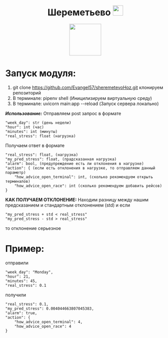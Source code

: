 
<h1 align="center">Шереметьево</a> 
<img src="https://github.com/blackcater/blackcater/raw/main/images/Hi.gif" height="32"/></h1>
<div id="header" align="center">
  <img src="https://media.giphy.com/media/M9gbBd9nbDrOTu1Mqx/giphy.gif" width="100"/>
</div>

**Запуск модуля:**
===================
1. git clone https://github.com/Evangel57/sheremetevoHoz.git клонируем репозиторий
2. В терминале: pipenv shell (Иницилизируем виртуальную среду)
3. В терминале: uvicorn main:app --reload (Запуск сервера локально)

___Использование:___
Отправляем post запрос в формате


    "week_day": str (день недели)
    "hour": int (час)
    "minutes": int (минуты)
    "real_stress": float (нагрузка)
    
 

Получаем ответ в формате


    "real_stress": float, (нагрузка)
    "my_pred_stress": float, (прадсказанная нагрузка)
    "alarm": bool, (предупреждение есть ли отклонения в нагрузке)
    "action": { (если есть отклонения в нагрузке, то отправляем данный параметр)
        "how_advice_open_terminal": int, (сколько рекомендуем открыть терминалов)
        "how_advice_open_race": int (сколько рекомендуем добавить рейсов)
    }
    


**КАК ПОЛУЧАЕМ ОТКЛОНЕНИЕ:**
Находим разницу между нашим предсказанием и стандартным отклонением (std) и если


    "my_pred_stress + std < real_stress"
    "my_pred_stress - std > real_stress"


то отклонение серьезное

Пример:
======

отправили


    "week_day": "Monday",
    "hour": 21,
    "minutes": 45,
    "real_stress": 0.1
    


получили


    "real_stress": 0.1,
    "my_pred_stress": 0.004044663807045383,
    "alarm": true,
    "action": {
        "how_advice_open_terminal": 4,
        "how_advice_open_race": 4
    }
    
